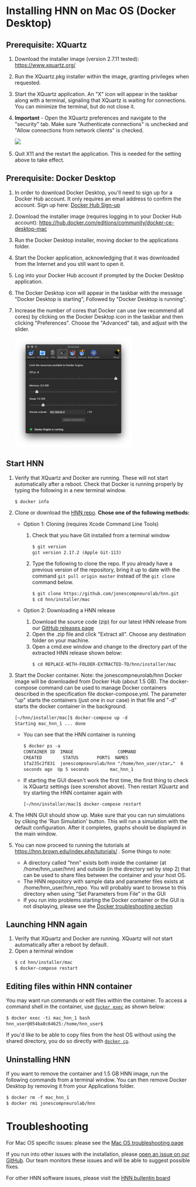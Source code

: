 # Installing HNN on Mac OS (Docker Desktop)

## Prerequisite: XQuartz
1. Download the installer image (version 2.7.11 tested): https://www.xquartz.org/
2. Run the XQuartz.pkg installer within the image, granting privileges when requested.
3. Start the XQuartz application. An "X" icon will appear in the taskbar along with a terminal, signaling that XQuartz is waiting for connections. You can minimize the terminal, but do not close it.
4. **Important** - Open the XQuartz preferences and navigate to the "security" tab. Make sure "Authenticate connections" is unchecked and "Allow connections from network clients" is checked.

   <img src="install_pngs/xquartz_preferences.png" height="250" />
5. Quit X11 and the restart the application. This is needed for the setting above to take effect.

## Prerequisite: Docker Desktop

1. In order to download Docker Desktop, you'll need to sign up for a Docker Hub account. It only requires an email address to confirm the account. Sign up here: [Docker Hub Sign-up](https://hub.docker.com/signup)
2. Download the installer image (requires logging in to your Docker Hub account):
https://hub.docker.com/editions/community/docker-ce-desktop-mac
3. Run the Docker Desktop installer, moving docker to the applications folder.
4. Start the Docker application, acknowledging that it was downloaded from the Internet and you still want to open it.
5. Log into your Docker Hub account if prompted by the Docker Desktop application.
6. The Docker Desktop icon will appear in the taskbar with the message "Docker Desktop is starting", Followed by "Docker Desktop is running".
7. Increase the number of cores that Docker can use (we recommend all cores) by clicking on the Docker Desktop icon in the taskbar and then clicking "Preferences". Choose the "Advanced" tab, and adjust with the slider.

   <img src="install_pngs/docker_cores.png" height="300" />

## Start HNN
1. Verify that XQuartz and Docker are running. These will not start automatically after a reboot. Check that Docker is running properly by typing the following in a new terminal window.
    ```
    $ docker info
    ```


2. Clone or download the [HNN repo](https://github.com/jonescompneurolab/hnn). **Chose one of the following methods:**

   * Option 1: Cloning (requires Xcode Command Line Tools)

     1. Check that you have Git installed from a terminal window
        ```
        $ git version
        git version 2.17.2 (Apple Git-113)
        ```
     2. Type the following to clone the repo. If you already have a previous version of the repository, bring it up to date with the command `git pull origin master` instead of the `git clone` command below.

        ```
        $ git clone https://github.com/jonescompneurolab/hnn.git
        $ cd hnn/installer/mac
        ```
   
   * Option 2: Downloading a HNN release

     1. Download the source code (zip) for our latest HNN release from our [GitHub releases page](https://github.com/jonescompneurolab/hnn/releases)
     2. Open the .zip file and click "Extract all". Choose any destination folder on your machine.
     3. Open a cmd.exe window and change to the directory part of the extracted HNN release shown below:
        ```
        $ cd REPLACE-WITH-FOLDER-EXTRACTED-TO/hnn/installer/mac
        ```

3. Start the Docker container. Note: the jonescompneurolab/hnn Docker image will be downloaded from Docker Hub (about 1.5 GB). The docker-compose command can be used to manage Docker containers described in the specification file docker-compose.yml. The parameter "up" starts the containers (just one in our case) in that file and "-d" starts the docker container in the background.
    ```
    [~/hnn/installer/mac]$ docker-compose up -d
    Starting mac_hnn_1 ... done
    ```
    * You can see that the HNN container is running
      ```
      $ docker ps -a
      CONTAINER ID  IMAGE                 COMMAND                 CREATED        STATUS       PORTS  NAMES
      1fa235c2f831  jonescompneurolab/hnn "/home/hnn_user/star…"  6 seconds ago  Up 5 seconds        mac_hnn_1
      ```

    * If starting the GUI doesn't work the first time, the first thing to check is XQuartz settings (see screnshot above). Then restart XQuartz and try starting the HNN container again with
      ```
      [~/hnn/installer/mac]$ docker-compose restart
      ```
5. The HNN GUI should show up. Make sure that you can run simulations by cliking the 'Run Simulation' button. This will run a simulation with the default configuration. After it completes, graphs should be displayed in the main window.
6. You can now proceed to running the tutorials at https://hnn.brown.edu/index.php/tutorials/ . Some things to note:
   * A directory called "hnn" exists both inside the container (at /home/hnn_user/hnn) and outside (in the directory set by step 2) that can be used to share files between the container and your host OS.
   * The HNN repository with sample data and parameter files exists at /home/hnn_user/hnn_repo. You will probably want to browse to this directory when using "Set Parameters from File" in the GUI
   * If you run into problems starting the Docker container or the GUI is not displaying, please see the [Docker troubleshooting section](../docker/README.md#Troubleshooting)


## Launching HNN again
1. Verify that XQuartz and Docker are running. XQuartz will not start automatically after a reboot by default.
2. Open a terminal window
    ```
    $ cd hnn/installer/mac
    $ docker-compose restart
    ```

## Editing files within HNN container
You may want run commands or edit files within the container. To access a command shell in the container, use [`docker exec`](https://docs.docker.com/engine/reference/commandline/exec/) as shown below:
```
$ docker exec -ti mac_hnn_1 bash
hnn_user@054ba0c64625:/home/hnn_user$
```

If you'd like to be able to copy files from the host OS without using the shared directory, you do so directly with [`docker cp`](https://docs.docker.com/engine/reference/commandline/cp/).

## Uninstalling HNN

If you want to remove the container and 1.5 GB HNN image, run the following commands from a terminal window. You can then remove Docker Desktop by removing it from your Applications folder.
```
$ docker rm -f mac_hnn_1
$ docker rmi jonescompneurolab/hnn
```

# Troubleshooting

For Mac OS specific issues: please see the [Mac OS troubleshooting page](troubleshooting.md)

If you run into other issues with the installation, please [open an issue on our GitHub](https://github.com/jonescompneurolab/hnn/issues). Our team monitors these issues and will be able to suggest possible fixes.

For other HNN software issues, please visit the [HNN bullentin board](https://www.neuron.yale.edu/phpBB/viewforum.php?f=46)
